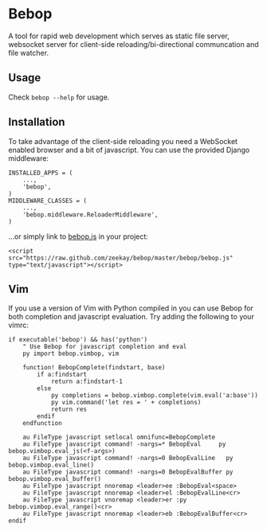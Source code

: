 Bebop
=====
A tool for rapid web development which serves as static file server, websocket server for client-side reloading/bi-directional communcation and file watcher.

Usage
-----
Check `bebop --help` for usage.

Installation
------------
To take advantage of the client-side reloading you need a WebSocket enabled browser and a bit of javascript. You can use the provided Django middleware:

    INSTALLED_APPS = (
        ...,
        'bebop',
    )
    MIDDLEWARE_CLASSES = (
        ...,
        'bebop.middleware.ReloaderMiddleware',
    )

...or simply link to [bebop.js](https://raw.github.com/zeekay/bebop/master/bebop/bebop.js) in your project:

    <script src="https://raw.github.com/zeekay/bebop/master/bebop/bebop.js" type="text/javascript"></script>

Vim
---
If you use a version of Vim with Python compiled in you can use Bebop for both completion and javascript evaluation. Try adding the following to your vimrc:

    if executable('bebop') && has('python')
        " Use Bebop for javascript completion and eval
        py import bebop.vimbop, vim

        function! BebopComplete(findstart, base)
            if a:findstart
                return a:findstart-1
            else
                py completions = bebop.vimbop.complete(vim.eval('a:base'))
                py vim.command('let res = ' + completions)
                return res
            endif
        endfunction

        au FileType javascript setlocal omnifunc=BebopComplete
        au FileType javascript command! -nargs=* BebopEval     py bebop.vimbop.eval_js(<f-args>)
        au FileType javascript command! -nargs=0 BebopEvalLine   py bebop.vimbop.eval_line()
        au FileType javascript command! -nargs=0 BebopEvalBuffer py bebop.vimbop.eval_buffer()
        au FileType javascript nnoremap <leader>ee :BebopEval<space>
        au FileType javascript nnoremap <leader>el :BebopEvalLine<cr>
        au FileType javascript vnoremap <leader>er :py bebop.vimbop.eval_range()<cr>
        au FileType javascript nnoremap <leader>eb :BebopEvalBuffer<cr>
    endif
